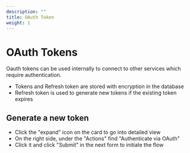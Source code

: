 ```yaml
---
description: ""
title: OAuth Token
weight: 1
---
```


# OAuth Tokens

Oauth tokens can be used internally to connect to other services which require authentication.

- Tokens and Refresh token are stored with encryption in the database
- Refresh token is used to generate new tokens if the existing token expires

## Generate a new token

- Click the "expand" icon on the card to go into detailed view
- On the right side, under the "Actions" find "Authenticate via OAuth"
- Click it and click "Submit" in the next form to initiate the flow

